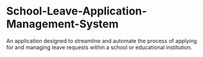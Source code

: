 # School-Leave-Application-Management-System
An application designed to streamline and automate the process of applying for and managing leave requests within a school or educational institution.
